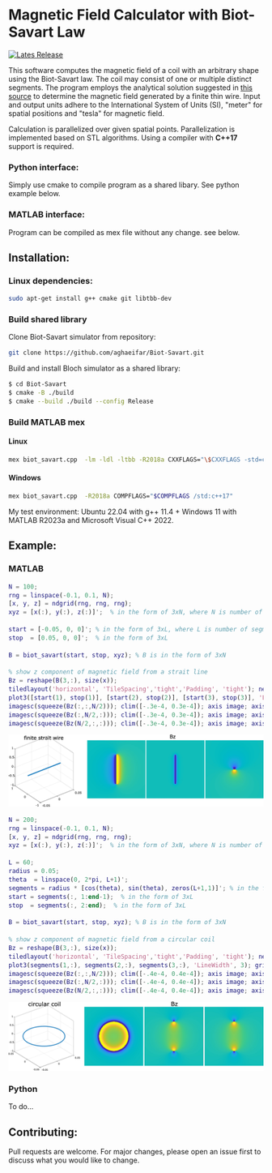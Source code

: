 # Magnetic Field Calculator with Biot-Savart Law

[![Lates Release](https://img.shields.io/github/v/release/aghaeifar/Biot-Savart)](https://github.com/aghaeifar/Biot-Savart/releases)


This software computes the magnetic field of a coil with an arbitrary shape using the Biot-Savart law. The coil may consist of one or multiple distinct segments. The program employs the analytical solution suggested in [this source](https://physics.stackexchange.com/questions/662024/) to determine the magnetic field generated by a finite thin wire. Input and output units adhere to the International System of Units (SI), "meter" for spatial positions and "tesla" for magnetic field.

Calculation is parallelized over given spatial points. Parallelization is implemented based on STL algorithms. Using a compiler with **C++17** support is required.

### Python interface:
Simply use cmake to compile program as a shared libary. See python example below.

### MATLAB interface: 
Program can be compiled as mex file without any change. see below.


## Installation:

### Linux dependencies:

```sh
sudo apt-get install g++ cmake git libtbb-dev
```
### Build shared library
Clone Biot-Savart simulator from repository:

```sh
git clone https://github.com/aghaeifar/Biot-Savart.git
```

Build and install Bloch simulator as a shared library:

```sh
$ cd Biot-Savart
$ cmake -B ./build
$ cmake --build ./build --config Release
```

### Build MATLAB mex  
#### Linux
```sh
mex biot_savart.cpp  -lm -ldl -ltbb -R2018a CXXFLAGS="\$CXXFLAGS -std=c++17"
```
#### Windows
```sh
mex biot_savart.cpp  -R2018a COMPFLAGS="$COMPFLAGS /std:c++17"
```

My test environment: Ubuntu 22.04 with g++ 11.4 + Windows 11 with MATLAB R2023a and Microsoft Visual C++ 2022.

## Example:
### MATLAB

```matlab
N = 100;
rng = linspace(-0.1, 0.1, N);
[x, y, z] = ndgrid(rng, rng, rng);
xyz = [x(:), y(:), z(:)]';  % in the form of 3xN, where N is number of spatial points

start = [-0.05, 0, 0]'; % in the form of 3xL, where L is number of segments
stop  = [0.05, 0, 0]';  % in the form of 3xL

B = biot_savart(start, stop, xyz); % B is in the form of 3xN

% show z component of magnetic field from a strait line 
Bz = reshape(B(3,:), size(x));
tiledlayout('horizontal', 'TileSpacing','tight','Padding', 'tight'); nexttile;
plot3([start(1), stop(1)], [start(2), stop(2)], [start(3), stop(3)], 'LineWidth', 3); grid on; nexttile;
imagesc(squeeze(Bz(:,:,N/2))); clim([-.3e-4, 0.3e-4]); axis image; axis off; nexttile;
imagesc(squeeze(Bz(:,N/2,:))); clim([-.3e-4, 0.3e-4]); axis image; axis off; nexttile;
imagesc(squeeze(Bz(N/2,:,:))); clim([-.3e-4, 0.3e-4]); axis image; axis off; 
```
![z component of magnetic field from a strait line](./img/1.jpg)

```matlab
N = 200;
rng = linspace(-0.1, 0.1, N);
[x, y, z] = ndgrid(rng, rng, rng);
xyz = [x(:), y(:), z(:)]';  % in the form of 3xN, where N is number of spatial points

L = 60;
radius = 0.05;
theta  = linspace(0, 2*pi, L+1)';
segments = radius * [cos(theta), sin(theta), zeros(L+1,1)]'; % in the form of 3xL, where L is number of segments
start = segments(:, 1:end-1);  % in the form of 3xL
stop  = segments(:, 2:end);  % in the form of 3xL

B = biot_savart(start, stop, xyz); % B is in the form of 3xN

% show z component of magnetic field from a circular coil
Bz = reshape(B(3,:), size(x));
tiledlayout('horizontal', 'TileSpacing','tight','Padding', 'tight'); nexttile;
plot3(segments(1,:), segments(2,:), segments(3,:), 'LineWidth', 3); grid on; nexttile;
imagesc(squeeze(Bz(:,:,N/2))); clim([-.4e-4, 0.4e-4]); axis image; axis off; nexttile;
imagesc(squeeze(Bz(:,N/2,:))); clim([-.4e-4, 0.4e-4]); axis image; axis off; nexttile;
imagesc(squeeze(Bz(N/2,:,:))); clim([-.4e-4, 0.4e-4]); axis image; axis off; 
```
![z component of magnetic field from a strait line](./img/2.jpg)

### Python
To do...

## Contributing:

Pull requests are welcome. For major changes, please open an issue first to discuss what you would like to change.
